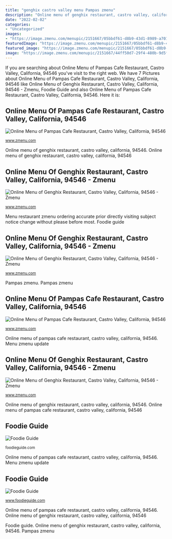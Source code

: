 ```yaml
---
title: "genghix castro valley menu Pampas zmenu"
description: "Online menu of genghix restaurant, castro valley, california, 94546"
date: "2022-02-02"
categories:
- "Uncategorized"
images:
- "https://image.zmenu.com/menupic/2151667/05bbdf61-d8b9-43d1-8989-a7011142efc4.jpg"
featuredImage: "https://image.zmenu.com/menupic/2151667/05bbdf61-d8b9-43d1-8989-a7011142efc4.jpg"
featured_image: "https://image.zmenu.com/menupic/2151667/05bbdf61-d8b9-43d1-8989-a7011142efc4.jpg"
image: "https://image.zmenu.com/menupic/2151667/44ff50d7-29f4-480b-9d5f-895c5082d9f6.jpg"
---
```


If you are searching about Online Menu of Pampas Cafe Restaurant, Castro Valley, California, 94546 you've visit to the right web. We have 7 Pictures about Online Menu of Pampas Cafe Restaurant, Castro Valley, California, 94546 like Online Menu of Genghix Restaurant, Castro Valley, California, 94546 - Zmenu, Foodie Guide and also Online Menu of Pampas Cafe Restaurant, Castro Valley, California, 94546. Here it is:

## Online Menu Of Pampas Cafe Restaurant, Castro Valley, California, 94546

![Online Menu of Pampas Cafe Restaurant, Castro Valley, California, 94546](https://image.zmenu.com/menupic/2151667/05bbdf61-d8b9-43d1-8989-a7011142efc4.jpg "Menu zmenu update")

<small>www.zmenu.com</small>

Online menu of genghix restaurant, castro valley, california, 94546. Online menu of genghix restaurant, castro valley, california, 94546

## Online Menu Of Genghix Restaurant, Castro Valley, California, 94546 - Zmenu

![Online Menu of Genghix Restaurant, Castro Valley, California, 94546 - Zmenu](https://image.zmenu.com/menupic/236996/s_20190717031621338749.jpg "Pampas zmenu")

<small>www.zmenu.com</small>

Menu restaurant zmenu ordering accurate prior directly visiting subject notice change without please before most. Foodie guide

## Online Menu Of Genghix Restaurant, Castro Valley, California, 94546 - Zmenu

![Online Menu of Genghix Restaurant, Castro Valley, California, 94546 - Zmenu](https://image.zmenu.com/menupic/236996/w_20190717031625366712.jpg "Pampas zmenu")

<small>www.zmenu.com</small>

Pampas zmenu. Pampas zmenu

## Online Menu Of Pampas Cafe Restaurant, Castro Valley, California, 94546

![Online Menu of Pampas Cafe Restaurant, Castro Valley, California, 94546](https://image.zmenu.com/menupic/2151667/44ff50d7-29f4-480b-9d5f-895c5082d9f6.jpg "Foodie guide")

<small>www.zmenu.com</small>

Online menu of pampas cafe restaurant, castro valley, california, 94546. Menu zmenu update

## Online Menu Of Genghix Restaurant, Castro Valley, California, 94546 - Zmenu

![Online Menu of Genghix Restaurant, Castro Valley, California, 94546 - Zmenu](https://image.zmenu.com/menupic/236996/s_20190717031625366712.jpg "Online menu of genghix restaurant, castro valley, california, 94546")

<small>www.zmenu.com</small>

Online menu of genghix restaurant, castro valley, california, 94546. Online menu of pampas cafe restaurant, castro valley, california, 94546

## Foodie Guide

![Foodie Guide](http://foodieguide.com/images/s05/HK7.jpg "Pampas zmenu")

<small>foodieguide.com</small>

Online menu of pampas cafe restaurant, castro valley, california, 94546. Menu zmenu update

## Foodie Guide

![Foodie Guide](https://www.foodieguide.com/images/s05/RG2.jpg "Menu zmenu update")

<small>www.foodieguide.com</small>

Online menu of pampas cafe restaurant, castro valley, california, 94546. Online menu of genghix restaurant, castro valley, california, 94546

Foodie guide. Online menu of genghix restaurant, castro valley, california, 94546. Pampas zmenu
